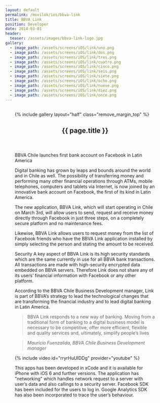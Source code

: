 ```yaml
---
layout: default
permalink: /movilok/ios/bbva-link
title: BBVA Link
position: Developer
date: 2014-03-01
header:
  teaser: /assets/images/bbva-link-logo.jpg
gallery:
  - image_path: /assets/screens/iOS/link/uno.png
  - image_path: /assets/screens/iOS/link/dos.png
  - image_path: /assets/screens/iOS/link/tres.png
  - image_path: /assets/screens/iOS/link/cuatro.png
  - image_path: /assets/screens/iOS/link/cinco.png
  - image_path: /assets/screens/iOS/link/seis.png
  - image_path: /assets/screens/iOS/link/siete.png
  - image_path: /assets/screens/iOS/link/ocho.png
  - image_path: /assets/screens/iOS/link/nueve.png
  - image_path: /assets/screens/iOS/link/diez.png
  - image_path: /assets/screens/iOS/link/once.png  
---
```


<div id="main" role="main">    
      <meta itemprop="headline" content="{{ page.title }}"/>
      <meta itemprop="description" content="{{ page.header.description }}"/>
      <div class="page__inner-wrap" style="margin: 30px;">
      <div class="project-container left">
        <section class="page__content" itemprop="text">
             {% include gallery layout="half" class="remove_margin_top" %}
         </section>
      </div>
      <div class="project-container right">        
        <section class="page__content" itemprop="text">
        <header>
          <h1 id="page-title" class="page__title" itemprop="headline">{{ page.title }}</h1>
        </header>
            <p>BBVA Chile launches first bank account on Facebook in Latin America</p>
            <p>Digital banking has grown by leaps and bounds around the world and in Chile as well. The possibility of transferring money and performing many other financial operations through ATMs, mobile telephones, computers and tablets via Internet, is now joined by an innovative bank account on Facebook, the first of its kind in Latin America.</p>
            <p>The new application, BBVA Link, which will start operating in Chile on March 3rd, will allow users to send, request and receive money directly through Facebook in just three steps, on a completely secure platform and no maintenance fees.</p>
            <p>Likewise, BBVA Link allows users to request money from the list of Facebook friends who have the BBVA Link application installed by simply selecting the person and stating the amount to be received.</p>
            <p>Security A key aspect of BBVA Link is its high security standards which are the same currently in use for all BBVA bank transactions. All transactions are made with high-security encrypted data embedded on BBVA servers. Therefore Link does not share any of its users’ financial information with Facebook or any other platform.</p>            
            <p>According to the BBVA Chile Business Development manager, Link is part of BBVA’s strategy to lead the technological changes that are transforming the financial industry and to lead digital banking in Latin America.</p>
            <blockquote>
            BBVA Link responds to a new way of banking. Moving from a traditional form of banking to a digital business model is necessary to be competitive, offer more efficient, flexible and quality services and, ultimately, simplify people’s lives</blockquote>
            <blockquote>
                <p><cite>Mauricio Fuenzalida, BBVA Chile Business Development manager</cite></p>
            </blockquote>
            {% include video id="rryrHuUIDDg" provider="youtube" %}
            <p>This apps has been developed in xCode and it  is available for iPhone with iOS 6 and further versions. The application has "networking" which handles network request to a server with user’s data and also callings to a security server. Facebook SDK has been included for the users to log in. Google Analytics SDK has also been incorporated to trace the user’s behaviour.</p>
        </section>         
         </div>
       </div>       
</div>